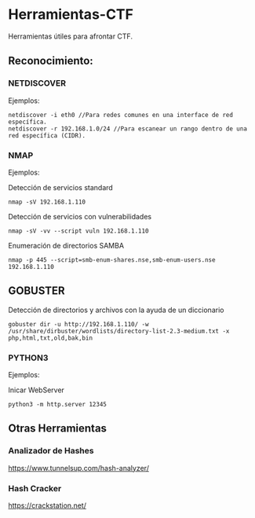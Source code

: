 # Herramientas-CTF
Herramientas útiles para afrontar CTF.

## Reconocimiento:
### NETDISCOVER
Ejemplos:
```
netdiscover -i eth0 //Para redes comunes en una interface de red específica.
netdiscover -r 192.168.1.0/24 //Para escanear un rango dentro de una red específica (CIDR).
```
### NMAP
Ejemplos:

Detección de servicios standard
```
nmap -sV 192.168.1.110
```
Detección de servicios con vulnerabilidades
```
nmap -sV -vv --script vuln 192.168.1.110
```
Enumeración de directorios SAMBA
```
nmap -p 445 --script=smb-enum-shares.nse,smb-enum-users.nse 192.168.1.110
```
## GOBUSTER
Detección de directorios y archivos con la ayuda de un diccionario
```
gobuster dir -u http://192.168.1.110/ -w /usr/share/dirbuster/wordlists/directory-list-2.3-medium.txt -x php,html,txt,old,bak,bin
```
### PYTHON3
Ejemplos:

Inicar WebServer
```
python3 -m http.server 12345
```

## Otras Herramientas
### Analizador de Hashes
https://www.tunnelsup.com/hash-analyzer/

### Hash Cracker
https://crackstation.net/
